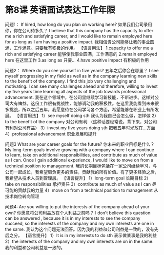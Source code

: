 # 第8课 英语面试表达工作年限

问题1：
If hired, how long do you plan on working here?
如果我们公司录用你，你在公司待多久？
I believe that this company has the capacity to offer me a rich and satisfying career, and I would like to remain employed here for as long as I am having a positive impact.
我相信贵公司能够让我的事业圆满，工作满意。只要我有积极的作用。
【语言用法】
1.capacity to offer me a rich and satisfying career 能够使我事业圆满，工作满意的
2.remain employed here 在这里工作
3.as long as 只要…
4.have positive impact 有积极的作用

问题2：
Where do you see yourself in five years?
五年之后你会在哪里？
I see myself progressing in my field as well as in the company learning new skills to the benefit of the company. I find this job very challenging and motivating. I can see many challenges ahead and therefore, willing to invest my five years time learning all aspects of the job towards professional advancement.
我在这个领域中，在公司里继续学习新技能，不断进步。这样对公司大有裨益。这份工作很有挑战性，能够调动我的积极性。在这里我能看到未来很多挑战，所以之后五年，我愿意待在公司学习各个方面，希望能够在职业上有所发展。
【语言用法】
1）see myself doing sth 我认为我自己会怎么做，怎样做
2）to the benefit of the company 对公司有利 （这种话要经常说，背下来，对公司有利对公司有益）
3）invest my five years doing sth 把我五年时光放在…方面
4）professional advancement 职业发展和提升

问题3
What are your career goals for the future?
你未来的职业目标是什么？
My long-term goals involve growing with a company where I can continue to learn, take on additional responsibilities, and contribute as much of value as I can. Once I gain additional experience, I would like to move on from a technical position to management.
我的长期目标包括在一家公司继续学习，与公司一起成长，我希望肩负更多的责任，贡献我的所有价值。有了更多经验之后，我希望从技术人员到管理层。
【语言提升】
1）long-term goal 长期目标
2）take on responsibilities 承担责任
3）contribute as much of value as I can 尽可能的贡献我的力量
4）move on from a technical position to management 从技术岗位转向管理

问题4: Are you willing to put the interests of the company ahead of your own?
你愿意将公司利益放在个人利益之前吗？
I don't believe this question can be answered , because it is in my interests to see the company succeed, so the interests of the company and my own interests are one in the same.
我认为这个问题无法回答。因为我的利益和公司利益是一致的，没有先后之分。
【语言提升】
1）It is in my interests to do sth 表示做某事是我的利益
2）the interests of the company and my own interests are on in the same.
我的利益和公司利益是一致的。